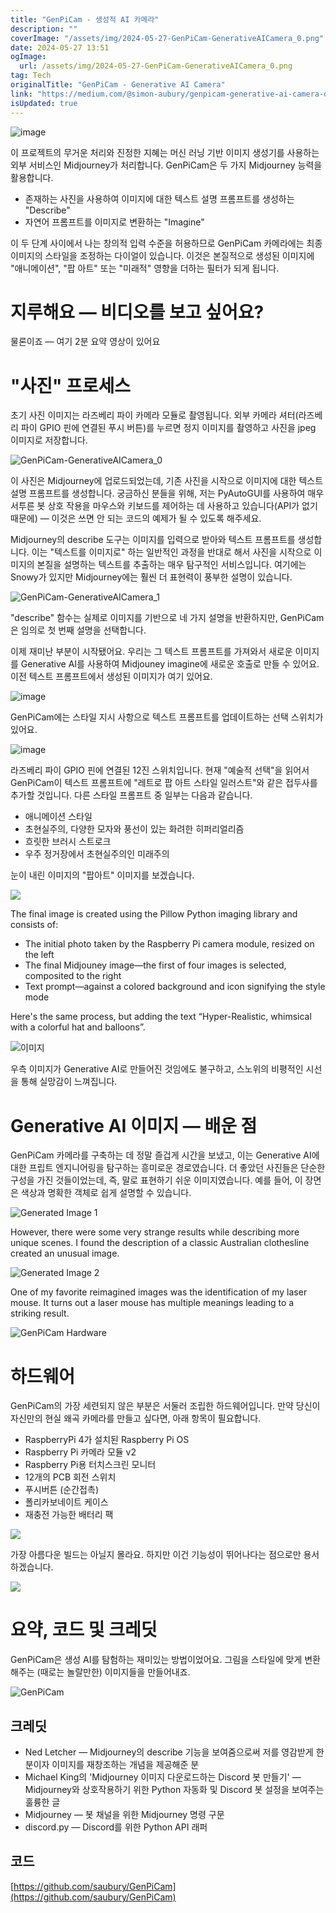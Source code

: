 ```yaml
---
title: "GenPiCam - 생성적 AI 카메라"
description: ""
coverImage: "/assets/img/2024-05-27-GenPiCam-GenerativeAICamera_0.png"
date: 2024-05-27 13:51
ogImage: 
  url: /assets/img/2024-05-27-GenPiCam-GenerativeAICamera_0.png
tag: Tech
originalTitle: "GenPiCam - Generative AI Camera"
link: "https://medium.com/@simon-aubury/genpicam-generative-ai-camera-dfd8123ac6f6"
isUpdated: true
---
```





![image](https://miro.medium.com/v2/resize:fit:1268/1*eZzfeCJggafmHaYGcjqEDA.gif)

이 프로젝트의 무거운 처리와 진정한 지혜는 머신 러닝 기반 이미지 생성기를 사용하는 외부 서비스인 Midjourney가 처리합니다. GenPiCam은 두 가지 Midjourney 능력을 활용합니다.

- 존재하는 사진을 사용하여 이미지에 대한 텍스트 설명 프롬프트를 생성하는 "Describe"
- 자연어 프롬프트를 이미지로 변환하는 "Imagine"

이 두 단계 사이에서 나는 창의적 입력 수준을 허용하므로 GenPiCam 카메라에는 최종 이미지의 스타일을 조정하는 다이얼이 있습니다. 이것은 본질적으로 생성된 이미지에 "애니메이션", "팝 아트" 또는 "미래적" 영향을 더하는 필터가 되게 됩니다.

<div class="content-ad"></div>

# 지루해요 — 비디오를 보고 싶어요?

물론이죠 — 여기 2분 요약 영상이 있어요

# "사진" 프로세스

초기 사진 이미지는 라즈베리 파이 카메라 모듈로 촬영됩니다. 외부 카메라 셔터(라즈베리 파이 GPIO 핀에 연결된 푸시 버튼)를 누르면 정지 이미지를 촬영하고 사진을 jpeg 이미지로 저장합니다.

<div class="content-ad"></div>

![GenPiCam-GenerativeAICamera_0](/assets/img/2024-05-27-GenPiCam-GenerativeAICamera_0.png)

이 사진은 Midjourney에 업로드되었는데, 기존 사진을 시작으로 이미지에 대한 텍스트 설명 프롬프트를 생성합니다. 궁금하신 분들을 위해, 저는 PyAutoGUI를 사용하여 매우 서투른 봇 상호 작용을 마우스와 키보드를 제어하는 데 사용하고 있습니다(API가 없기 때문에) — 이것은 쓰면 안 되는 코드의 예제가 될 수 있도록 해주세요.

Midjourney의 describe 도구는 이미지를 입력으로 받아와 텍스트 프롬프트를 생성합니다. 이는 "텍스트를 이미지로" 하는 일반적인 과정을 반대로 해서 사진을 시작으로 이미지의 본질을 설명하는 텍스트를 추출하는 매우 탐구적인 서비스입니다. 여기에는 Snowy가 있지만 Midjourney에는 훨씬 더 표현력이 풍부한 설명이 있습니다.

![GenPiCam-GenerativeAICamera_1](/assets/img/2024-05-27-GenPiCam-GenerativeAICamera_1.png)

<div class="content-ad"></div>

"describe" 함수는 실제로 이미지를 기반으로 네 가지 설명을 반환하지만, GenPiCam은 임의로 첫 번째 설명을 선택합니다.

이제 재미난 부분이 시작됐어요. 우리는 그 텍스트 프롬프트를 가져와서 새로운 이미지를 Generative AI를 사용하여 Midjouney imagine에 새로운 호출로 만들 수 있어요. 이전 텍스트 프롬프트에서 생성된 이미지가 여기 있어요.

![image](/assets/img/2024-05-27-GenPiCam-GenerativeAICamera_2.png)

GenPiCam에는 스타일 지시 사항으로 텍스트 프롬프트를 업데이트하는 선택 스위치가 있어요.

<div class="content-ad"></div>

![image](/assets/img/2024-05-27-GenPiCam-GenerativeAICamera_3.png)

라즈베리 파이 GPIO 핀에 연결된 12진 스위치입니다. 현재 "예술적 선택"을 읽어서 GenPiCam이 텍스트 프롬프트에 "레트로 팝 아트 스타일 일러스트"와 같은 접두사를 추가할 것입니다. 다른 스타일 프롬프트 중 일부는 다음과 같습니다.

- 애니메이션 스타일
- 초현실주의, 다양한 모자와 풍선이 있는 화려한 히퍼리얼리즘
- 흐릿한 브러시 스트로크
- 우주 정거장에서 초현실주의인 미래주의

눈이 내린 이미지의 "팝아트" 이미지를 보겠습니다.

<div class="content-ad"></div>


[![](/assets/img/2024-05-27-GenPiCam-GenerativeAICamera_4.png)](https://example.com)

The final image is created using the Pillow Python imaging library and consists of:

- The initial photo taken by the Raspberry Pi camera module, resized on the left
- The final Midjouney image—the first of four images is selected, composited to the right
- Text prompt—against a colored background and icon signifying the style mode

Here's the same process, but adding the text “Hyper-Realistic, whimsical with a colorful hat and balloons”.


<div class="content-ad"></div>


![이미지](/assets/img/2024-05-27-GenPiCam-GenerativeAICamera_5.png)

우측 이미지가 Generative AI로 만들어진 것임에도 불구하고, 스노위의 비평적인 시선을 통해 실망감이 느껴집니다.

# Generative AI 이미지 — 배운 점

GenPiCam 카메라를 구축하는 데 정말 즐겁게 시간을 보냈고, 이는 Generative AI에 대한 프립트 엔지니어링을 탐구하는 흥미로운 경로였습니다. 더 좋았던 사진들은 단순한 구성을 가진 것들이었는데, 즉, 말로 표현하기 쉬운 이미지였습니다. 예를 들어, 이 장면은 색상과 명확한 객체로 쉽게 설명할 수 있습니다.


<div class="content-ad"></div>


![Generated Image 1](/assets/img/2024-05-27-GenPiCam-GenerativeAICamera_6.png)

However, there were some very strange results while describing more unique scenes. I found the description of a classic Australian clothesline created an unusual image.

![Generated Image 2](/assets/img/2024-05-27-GenPiCam-GenerativeAICamera_7.png)

One of my favorite reimagined images was the identification of my laser mouse. It turns out a laser mouse has multiple meanings leading to a striking result.


<div class="content-ad"></div>


![GenPiCam Hardware](/assets/img/2024-05-27-GenPiCam-GenerativeAICamera_8.png)

# 하드웨어

GenPiCam의 가장 세련되지 않은 부분은 서둘러 조립한 하드웨어입니다. 만약 당신이 자신만의 현실 왜곡 카메라를 만들고 싶다면, 아래 항목이 필요합니다.

- RaspberryPi 4가 설치된 Raspberry Pi OS
- Raspberry Pi 카메라 모듈 v2
- Raspberry Pi용 터치스크린 모니터
- 12개의 PCB 회전 스위치
- 푸시버튼 (순간접촉)
- 폴리카보네이트 케이스
- 재충전 가능한 배터리 팩


<div class="content-ad"></div>

<img src="/assets/img/2024-05-27-GenPiCam-GenerativeAICamera_9.png" />

가장 아름다운 빌드는 아닐지 몰라요. 하지만 이건 기능성이 뛰어나다는 점으로만 용서하겠습니다.

<img src="/assets/img/2024-05-27-GenPiCam-GenerativeAICamera_10.png" />

# 요약, 코드 및 크레딧

<div class="content-ad"></div>

GenPiCam은 생성 AI를 탐험하는 재미있는 방법이었어요. 그림을 스타일에 맞게 변환해주는 (때로는 놀랄만한) 이미지들을 만들어내죠.

![GenPiCam](/assets/img/2024-05-27-GenPiCam-GenerativeAICamera_11.png)

## 크레딧

- Ned Letcher — Midjourney의 describe 기능을 보여줌으로써 저를 영감받게 한 분이자 이미지를 재창조하는 개념을 제공해준 분
- Michael King의 'Midjourney 이미지 다운로드하는 Discord 봇 만들기' — Midjourney와 상호작용하기 위한 Python 자동화 및 Discord 봇 설정을 보여주는 훌륭한 글
- Midjourney — 봇 채널을 위한 Midjourney 명령 구문
- discord.py — Discord를 위한 Python API 래퍼

<div class="content-ad"></div>

## 코드

[https://github.com/saubury/GenPiCam](https://github.com/saubury/GenPiCam)
